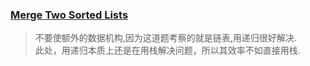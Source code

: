 ### [Merge Two Sorted Lists](https://leetcode.com/problems/merge-two-sorted-lists/discuss/)
> 不要使额外的数据机构,因为这道题考察的就是链表,用递归很好解决.   
> 此处，用递归本质上还是在用栈解决问题，所以其效率不如直接用栈.   
